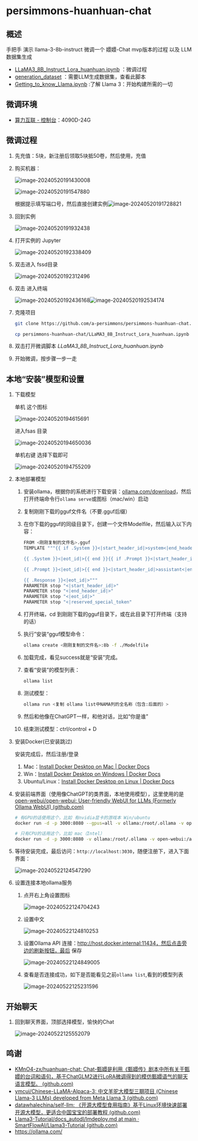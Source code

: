 # persimmons-huanhuan-chat

## 概述

手把手 演示 llama-3-8b-instruct 微调一个 嬛嬛-Chat mvp版本的过程 以及 LLM数据集生成

-  [LLaMA3_8B_Instruct_Lora_huanhuan.ipynb](LLaMA3_8B_Instruct_Lora_huanhuan.ipynb) ：微调过程
-  [generation_dataset](generation_dataset) ：需要LLM生成数据集，查看此脚本
-  [Getting_to_know_Llama.ipynb](Getting_to_know_Llama.ipynb) :了解 Llama 3：开始构建所需的一切

## 微调环境

- [算力互联 - 控制台](https://console.casdao.com:9001/#/overview)：4090D-24G

## 微调过程

1. 先充值：5块，新注册后领取5块抵50卷，然后使用，充值

2. 购买机器：

   ![image-20240520191430008](README.assets/image-20240520191430008.png)

   ![image-20240520191547880](README.assets/image-20240520191547880.png)

   根据提示填写端口号，然后直接创建实例![image-20240520191728821](README.assets/image-20240520191728821.png)

3. 回到实例

   ![image-20240520191932438](README.assets/image-20240520191932438.png)

4. 打开实例的 Jupyter

   ![image-20240520192338409](README.assets/image-20240520192338409.png)

5. 双击进入 fssd目录

   ![image-20240520192312496](README.assets/image-20240520192312496.png)

6. 双击 进入终端

   ![image-20240520192436168](README.assets/image-20240520192436168.png)![image-20240520192534174](README.assets/image-20240520192534174.png)

7. 克隆项目

   ```bash
   git clone https://github.com/a-persimmons/persimmons-huanhuan-chat.git
   
   cp persimmons-huanhuan-chat/LLaMA3_8B_Instruct_Lora_huanhuan.ipynb .
   ```

8. 双击打开微调脚本 *LLaMA3_8B_Instruct_Lora_huanhuan.ipynb*

9. 开始微调，按步骤一步一走

## 本地“安装”模型和设置

1. 下载模型

   单机 这个图标

   ![image-20240520194615691](README.assets/image-20240520194615691.png)

   进入fsas 目录

   ![image-20240520194650036](README.assets/image-20240520194650036.png)

   单机右键 选择下载即可

   ![image-20240520194755209](README.assets/image-20240520194755209.png)

2. 本地部署模型

   1. 安装ollama，根据你的系统进行下载安装：[ollama.com/download](https://ollama.com/download)，然后打开终端命令行`ollama serve`或图标（mac/win）启动

   2. 复制刚刚下载的gguf文件名（不要.gguf后缀）

   3. 在你下载的gguf的同级目录下，创建一个文件Modelfile，然后输入以下内容：

      ```bash
      FROM <刚刚复制的文件名>.gguf
      TEMPLATE """{{ if .System }}<|start_header_id|>system<|end_header_id|>
      
      {{ .System }}<|eot_id|>{{ end }}{{ if .Prompt }}<|start_header_id|>user<|end_header_id|>
      
      {{ .Prompt }}<|eot_id|>{{ end }}<|start_header_id|>assistant<|end_header_id|>
      
      {{ .Response }}<|eot_id|>"""
      PARAMETER stop "<|start_header_id|>"
      PARAMETER stop "<|end_header_id|>"
      PARAMETER stop "<|eot_id|>"
      PARAMETER stop "<|reserved_special_token"
      ```

    4. 打开终端，cd 到刚刚下载的gguf目录下，或在此目录下打开终端（支持的话）

    5. 执行”安装“gguf模型命令：

       ```bash
       ollama create <刚刚复制的文件名>:8b -f ./Modelfile
       ```

    6. 加载完成，看见success就是“安装”完成。

    7. 查看“安装”的模型列表：

       ```bash
       ollama list
       ```

    8. 测试模型：

       ```bash
       ollama run <复制 ollama list中NAMA列的全名称（包含:后面的）>
       ```

    9. 然后和他像在ChatGPT一样，和他对话，比如“你是谁”

    10. 结束测试模型：ctrl/control + D

3. 安装Docker(已安装跳过)

   安装完成后，然后注册/登录

   1. Mac：[Install Docker Desktop on Mac | Docker Docs](https://docs.docker.com/desktop/install/mac-install/)
   2. Win：[Install Docker Desktop on Windows | Docker Docs](https://docs.docker.com/desktop/install/windows-install/)
   3. Ubuntu/Linux：[Install Docker Desktop on Linux | Docker Docs](https://docs.docker.com/desktop/install/linux-install/#generic-installation-steps)

4. 安装前端界面（使用像ChatGPT的类界面，本地使用模型），这里使用的是[open-webui/open-webui: User-friendly WebUI for LLMs (Formerly Ollama WebUI) (github.com)](https://github.com/open-webui/open-webui)

   ```bash
   # 有GPU的话使用这个，比如 有nvidia显卡的游戏本 Win/ubuntu
   docker run -d -p 3000:8080 --gpus=all -v ollama:/root/.ollama -v open-webui:/app/backend/data --name open-webui --restart always ghcr.io/open-webui/open-webui:ollama
   
   # 只有CPU的话用这个，比如 mac（Intel）
   docker run -d -p 3000:8080 -v ollama:/root/.ollama -v open-webui:/app/backend/data --name open-webui --restart always ghcr.io/open-webui/open-webui:ollama
   ```

5. 等待安装完成，最后访问：`http://localhost:3030`，随便注册下，进入下面界面：

   ![image-20240522124547290](README.assets/image-20240522124547290.png)

6. 设置连接本地ollama服务

   1. 点开右上角设置图标

      ![image-20240522124704243](README.assets/image-20240522124704243.png)

   2. 设置中文

      ![image-20240522124810253](README.assets/image-20240522124810253.png)

   3. 设置Ollama API 连接：http://host.docker.internal:11434，然后点击旁边的刷新按钮，最后 保存

      ![image-20240522124849005](README.assets/image-20240522124849005.png)

   4. 查看是否连接成功，如下是否能看见之前`ollama list`,看到的模型列表

      ![image-20240522125231596](README.assets/image-20240522125231596.png)


## 开始聊天

1. 回到聊天界面，顶部选择模型，愉快的Chat

   ![image-20240522125552079](README.assets/image-20240522125552079.png)

## 鸣谢

- [KMnO4-zx/huanhuan-chat: Chat-甄嬛是利用《甄嬛传》剧本中所有关于甄嬛的台词和语句，基于ChatGLM2进行LoRA微调得到的模仿甄嬛语气的聊天语言模型。 (github.com)](https://github.com/KMnO4-zx/huanhuan-chat)
- [ymcui/Chinese-LLaMA-Alpaca-3: 中文羊驼大模型三期项目 (Chinese Llama-3 LLMs) developed from Meta Llama 3 (github.com)](https://github.com/ymcui/Chinese-LLaMA-Alpaca-3)
- [datawhalechina/self-llm: 《开源大模型食用指南》基于Linux环境快速部署开源大模型，更适合中国宝宝的部署教程 (github.com)](https://github.com/datawhalechina/self-llm)
- [Llama3-Tutorial/docs_autodl/lmdeploy.md at main · SmartFlowAI/Llama3-Tutorial (github.com)](https://github.com/SmartFlowAI/Llama3-Tutorial)
- https://ollama.com/
